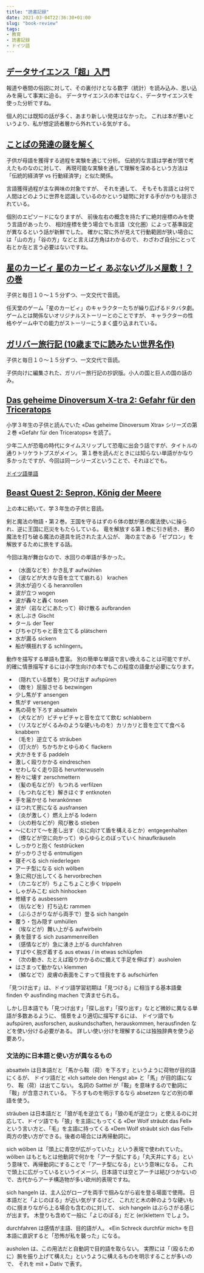 ```yaml
---
title: "読書記録"
date: 2021-03-04T22:36:30+01:00
slug: "book-review"
tags:
- 教育
- 読書記録
- ドイツ語
---
```

## [データサイエンス「超」入門](https://www.amazon.co.jp/dp/4620325414)

報道や巷間の俗説に対して、その裏付けとなる数字（統計）を読み込み、思い込みを廃して事実に迫る。
データサイエンスの本ではなく、データサイエンスを使った分析ですね。

個人的には既知の話が多く、あまり新しい発見はなかった。
これは本が悪いというより、私が想定読者層から外れている気がする。

## [ことばの発達の謎を解く](https://www.amazon.co.jp/dp/4480688935)

子供が母語を獲得する過程を実験を通じて分析。
伝統的な言語は学者が頭で考えたものなのに対して、
再現可能な実験を通して理解を深めるという方法は「伝統的経済学 vs 行動経済学」と似た関係。

言語獲得過程が主な興味の対象ですが、
それを通して、
そもそも言語とは何で人間はどのように世界を認識しているのかという疑問に対する手がかりも提示されている。

個別のエピソードになりますが、
前後左右の概念を持たずに絶対座標のみを使う言語があったり、
相対座標を使う場合でも言語（文化圏）によって基準設定が異なるという話が新鮮でした。
確かに常に外が見えて行動範囲が狭い場合には「山の方」「谷の方」などと言えば方角はわかるので、
わざわざ自分にとって右とか左と言う必要はないですね。

## [星のカービィ 星のカービィ あぶないグルメ屋敷！？の巻](https://tsubasabunko.jp/product/kirby/311911700000.html)

子供と毎日１０〜１５分ずつ、一文交代で音読。

任天堂のゲーム「星のカービィ」のキャラクターたちが繰り広げるドタバタ劇。
ゲームとは関係ないオリジナルストーリーとのことですが、
キャラクターの性格やゲーム中での能力がストーリーにうまく盛り込まれている。

## [ガリバー旅行記 (10歳までに読みたい世界名作)](https://www.amazon.co.jp/dp/4052040457/)

子供と毎日１０〜１５分ずつ、一文交代で音読。

子供向けに編集された、ガリバー旅行記の抄訳版。小人の国と巨人の国の話のみ。

## [Das geheime Dinoversum X-tra 2: Gefahr für den Triceratops](https://www.loewe-verlag.de/titel-0-0/das_geheime_dinoversum_xtra_2_gefahr_fuer_den_triceratops-8341/)

小学３年生の子供と読んでいた «Das geheime Dinoversum Xtra» シリーズの第２巻 «Gefahr für den Triceratops» を読了。

少年二人が恐竜の時代にタイムスリップして恐竜に出会う話ですが、タイトルの通りトリケラトプスがメイン。
第１巻を読んだときには知らない単語がかなり多かったですが、今回は同一シリーズということで、それほどでも。

[ドイツ語単語](https://www.notion.so/b9858e1c7d6340efa1c36b0bc2678597)

## [Beast Quest 2: Sepron, König der Meere](https://www.loewe-verlag.de/titel-0-0/beast_quest_2_sepron_koenig_der_meere-3409/)

上の本に続いて、学３年生の子供と音読。

剣と魔法の物語・第２巻。王国を守るはずの６体の獣が悪の魔法使いに操られ、逆に王国に厄災をもたらしている。
竜を解放する第１巻に引き続き、
悪の魔法を打ち破る魔法の道具を託された主人公が、
海の主である「ゼプロン」を解放するために旅をする話。

今回は海が舞台なので、水回りの単語が多かった。

- （水面などを）かき乱す aufwühlen
- （波などが大きな音を立てて崩れる） krachen
- 洪水が迫りくる heranrollen
- 波が立つ wogen
- 波が轟々と轟く tosen
- 波が（岩などにあたって）砕け散る aufbranden
- 水しぶき Gischt
- タール der Teer
- ぴちゃぴちゃと音を立てる plätschern
- 水が漏る sickern
- 船が横揺れする schlingern。

動作を描写する単語も豊富。
別の簡単な単語で言い換えることは可能ですが、
的確に情景描写するには小学生向けの本でもこの程度の語彙が必要になります。

- （隠れている獣を）見つけ出す aufspüren
- （敵を）屈服させる bezwingen
- 少し焦がす ansengen
- 焦がす versengen
- 馬の荷を下ろす absatteln
- （犬などが）ピチャピチャと音を立てて飲む schlabbern
- （リスなどがくるみのような硬いものを）カリカリと音を立てて食べる knabbern
- （毛を）逆立てる sträuben
- （灯火が）ちかちかとゆらめく flackern
- 犬かきをする paddeln
- 激しく殴りかかる eindreschen
- せわしなく走り回る herunterwuseln
- 粉々に壊す zerschmettern
- （髪の毛などが）もつれる verfilzen
- （もつれなどを）解きほぐす entknoten
- 手を届かせる herankönnen
- ほつれて房になる ausfransen
- （炎が激しく）燃え上がる lodern
- （火の粉などが）飛び散る stieben
- 〜にむけて〜を差し出す（炎に向けて盾を構えるとか）entgegenhalten
- （煙などが空に向かって）ゆらゆらとのぼっていく hinaufkräuseln
- しっかりと抱く festdrücken
- がっかりさせる entmutigen
- 寝そべる sich niederlegen
- アーチ型になる sich wölben
- 急に飛び出してくる hervorbrechen
- （カニなどが）ちょこちょこと歩く trippeln
- しゃがみこむ sich hinhocken
- 修繕する ausbessern
- （杭などを）打ち込む rammen
- （ぶらさがりながら両手で）登る sich hangeln
- 覆う・包み隠す umhüllen
- （埃などが）舞い上がる aufwirbeln
- 勇を鼓する sich zusammenreißen
- （感情などが）急に湧き上がる durchfahren
- すばやく脱ぎ着する aus etwas / in etwas schlüpfen
- （次の動き、たとえば殴りかかるのに備えて手足を伸ばす）ausholen
- はさまって動かない klemmen
- （鱗などで）皮膚の表面をこすって怪我をする aufschürfen

「見つけ出す」は、ドイツ語学習初期は「見つける」に相当する基本語彙 finden や ausfinding machen で済ませられる。

しかし日本語でも「見つけ出す」「探し出す」「探り出す」なとど微妙に異なる単語が多数あるように、
情景をより適切に描写するには、
ドイツ語でも aufspüren, ausforschen, auskundschaften, herauskommen, herausfinden などを使い分ける必要がある。
詳しい使い分けを理解するには独独辞典を使う必要あり。

### 文法的に日本語と使い方が異なるもの

absatteln は日本語だと「馬から鞍（荷）を下ろす」というように荷物が目的語にくるが、
ドイツ語だと «Ich sattele den Hengst ab» と「馬」が目的語になり、
鞍（荷）は出てこない。
名詞の Satttel が「鞍」を意味するので動詞に「鞍」が含意されている。
下ろすものを明示するなら absetzen などの別の単語を使う。

sträuben は日本語だと「狼が毛を逆立てる」「狼の毛が逆立つ」と使えるのに対応して、ドイツ語でも「狼」を主語にもってくる «Der Wolf sträubt das Fell» という言い方と、「毛」を主語に持ってくる «Dem Wolf sträubt sich das Fell» 両方の使い方ができる。後者の場合には再帰動詞に。

sich wölben は「頭上に青空が広がっていた」という表現で使われていた。
wölben はもともとは他動詞で何かを「アーチ型にする」「丸天井にする」という意味で、再帰動詞にすることで「アーチ型になる」という意味になる。
これで頭上に広がっているというイメージ。日本語では空とアーチは結びつかないので、古代からアーチ構造物が多い欧州的表現ですね。

sich hangeln は、主人公がロープを両手で掴みながら岩を登る場面で使用。
日本語だと「よじのぼる」が近い気がするけど、
これだと木の幹のような硬いものに掴まりながら上る場合も含むのに対して、
sich hangeln はぶらさがる感じが出ます。
木登りも含めて一般に「よじのぼる」だと (er)klettern でしょう。

durchfahren は感情が主語、目的語が人。
«Ein Schreck durchfür mich» を日本語に直訳すると「恐怖が私を襲った」になる。

ausholen は、この用法だと自動詞で目的語を取らない。
実際には「（殴るために）腕を振り上げて構えた」というように構えるものを明示することが多いので、
それを mit + Dativ で表す。